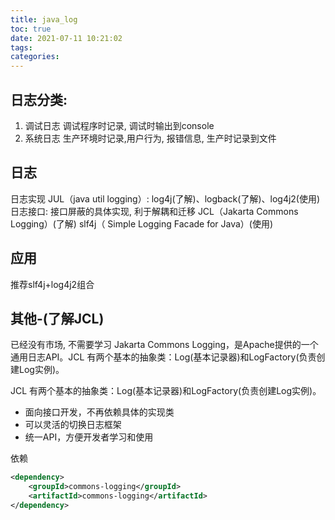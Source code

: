 ```yaml
---
title: java_log
toc: true
date: 2021-07-11 10:21:02
tags:
categories:
---
```


## 日志分类:
1. 调试日志
调试程序时记录, 调试时输出到console
2. 系统日志
生产环境时记录,用户行为, 报错信息, 生产时记录到文件

## 日志
日志实现
JUL（java util logging）: log4j(了解)、logback(了解)、log4j2(使用)
日志接口: 接口屏蔽的具体实现, 利于解耦和迁移
JCL（Jakarta Commons Logging）(了解)
slf4j（ Simple Logging Facade for Java）(使用)

## 应用
推荐slf4j+log4j2组合



## 其他-(了解JCL)
已经没有市场, 不需要学习
Jakarta Commons Logging，是Apache提供的一个通用日志API。JCL 有两个基本的抽象类：Log(基本记录器)和LogFactory(负责创建Log实例)。

JCL 有两个基本的抽象类：Log(基本记录器)和LogFactory(负责创建Log实例)。
- 面向接口开发，不再依赖具体的实现类
- 可以灵活的切换日志框架
- 统一API，方便开发者学习和使用

依赖
```xml
<dependency>
    <groupId>commons-logging</groupId>
    <artifactId>commons-logging</artifactId>
</dependency>
```